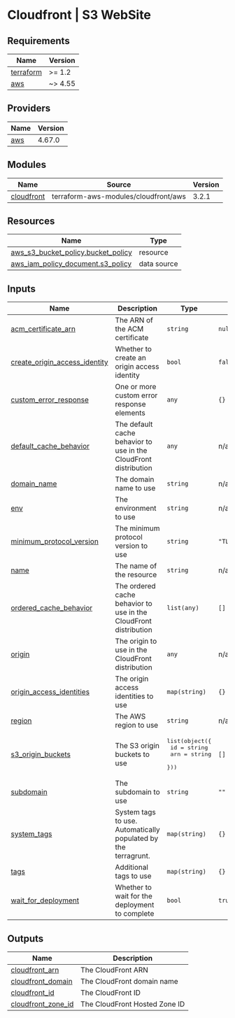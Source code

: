 # Cloudfront | S3 WebSite

<!-- BEGINNING OF PRE-COMMIT-TERRAFORM DOCS HOOK -->
## Requirements

| Name | Version |
|------|---------|
| <a name="requirement_terraform"></a> [terraform](#requirement\_terraform) | >= 1.2 |
| <a name="requirement_aws"></a> [aws](#requirement\_aws) | ~> 4.55 |

## Providers

| Name | Version |
|------|---------|
| <a name="provider_aws"></a> [aws](#provider\_aws) | 4.67.0 |

## Modules

| Name | Source | Version |
|------|--------|---------|
| <a name="module_cloudfront"></a> [cloudfront](#module\_cloudfront) | terraform-aws-modules/cloudfront/aws | 3.2.1 |

## Resources

| Name | Type |
|------|------|
| [aws_s3_bucket_policy.bucket_policy](https://registry.terraform.io/providers/hashicorp/aws/latest/docs/resources/s3_bucket_policy) | resource |
| [aws_iam_policy_document.s3_policy](https://registry.terraform.io/providers/hashicorp/aws/latest/docs/data-sources/iam_policy_document) | data source |

## Inputs

| Name | Description | Type | Default | Required |
|------|-------------|------|---------|:--------:|
| <a name="input_acm_certificate_arn"></a> [acm\_certificate\_arn](#input\_acm\_certificate\_arn) | The ARN of the ACM certificate | `string` | `null` | no |
| <a name="input_create_origin_access_identity"></a> [create\_origin\_access\_identity](#input\_create\_origin\_access\_identity) | Whether to create an origin access identity | `bool` | `false` | no |
| <a name="input_custom_error_response"></a> [custom\_error\_response](#input\_custom\_error\_response) | One or more custom error response elements | `any` | `{}` | no |
| <a name="input_default_cache_behavior"></a> [default\_cache\_behavior](#input\_default\_cache\_behavior) | The default cache behavior to use in the CloudFront distribution | `any` | n/a | yes |
| <a name="input_domain_name"></a> [domain\_name](#input\_domain\_name) | The domain name to use | `string` | n/a | yes |
| <a name="input_env"></a> [env](#input\_env) | The environment to use | `string` | n/a | yes |
| <a name="input_minimum_protocol_version"></a> [minimum\_protocol\_version](#input\_minimum\_protocol\_version) | The minimum protocol version to use | `string` | `"TLSv1.2_2021"` | no |
| <a name="input_name"></a> [name](#input\_name) | The name of the resource | `string` | n/a | yes |
| <a name="input_ordered_cache_behavior"></a> [ordered\_cache\_behavior](#input\_ordered\_cache\_behavior) | The ordered cache behavior to use in the CloudFront distribution | `list(any)` | `[]` | no |
| <a name="input_origin"></a> [origin](#input\_origin) | The origin to use in the CloudFront distribution | `any` | n/a | yes |
| <a name="input_origin_access_identities"></a> [origin\_access\_identities](#input\_origin\_access\_identities) | The origin access identities to use | `map(string)` | `{}` | no |
| <a name="input_region"></a> [region](#input\_region) | The AWS region to use | `string` | n/a | yes |
| <a name="input_s3_origin_buckets"></a> [s3\_origin\_buckets](#input\_s3\_origin\_buckets) | The S3 origin buckets to use | <pre>list(object({<br>    id  = string<br>    arn = string<br>  }))</pre> | `[]` | no |
| <a name="input_subdomain"></a> [subdomain](#input\_subdomain) | The subdomain to use | `string` | `""` | no |
| <a name="input_system_tags"></a> [system\_tags](#input\_system\_tags) | System tags to use. Automatically populated by the terragrunt. | `map(string)` | `{}` | no |
| <a name="input_tags"></a> [tags](#input\_tags) | Additional tags to use | `map(string)` | `{}` | no |
| <a name="input_wait_for_deployment"></a> [wait\_for\_deployment](#input\_wait\_for\_deployment) | Whether to wait for the deployment to complete | `bool` | `true` | no |

## Outputs

| Name | Description |
|------|-------------|
| <a name="output_cloudfront_arn"></a> [cloudfront\_arn](#output\_cloudfront\_arn) | The CloudFront ARN |
| <a name="output_cloudfront_domain"></a> [cloudfront\_domain](#output\_cloudfront\_domain) | The CloudFront domain name |
| <a name="output_cloudfront_id"></a> [cloudfront\_id](#output\_cloudfront\_id) | The CloudFront ID |
| <a name="output_cloudfront_zone_id"></a> [cloudfront\_zone\_id](#output\_cloudfront\_zone\_id) | The CloudFront Hosted Zone ID |
<!-- END OF PRE-COMMIT-TERRAFORM DOCS HOOK -->
